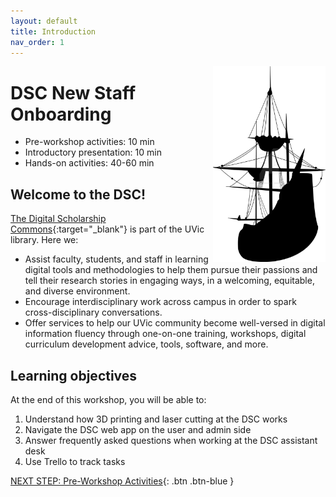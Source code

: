 ```yaml
---
layout: default
title: Introduction 
nav_order: 1
---
```


<img src="images/ship_art.png" style="float:right;width:180px;" alt="image description">

# DSC New Staff Onboarding 

- Pre-workshop activities: 10 min 
- Introductory presentation: 10 min
- Hands-on activities: 40-60 min

## Welcome to the DSC! 

[The Digital Scholarship Commons](https://onlineacademiccommunity.uvic.ca/dsc/){:target="_blank"} is part of the UVic library.  Here we:

- Assist faculty, students, and staff in learning digital tools and methodologies to help them pursue their passions and tell their research stories in engaging ways, in a welcoming, equitable, and diverse environment. 
- Encourage interdisciplinary work across campus in order to spark cross-disciplinary conversations. 
- Offer services to help our UVic community become well-versed in digital information fluency through one-on-one training, workshops, digital curriculum development advice, tools, software, and more.

## Learning objectives 

At the end of this workshop, you will be able to:

1. Understand how 3D printing and laser cutting at the DSC works
2. Navigate the DSC web app on the user and admin side
3. Answer frequently asked questions when working at the DSC assistant desk
4. Use Trello to track tasks
 
[NEXT STEP: Pre-Workshop Activities](pre-workshop.html){: .btn .btn-blue }
